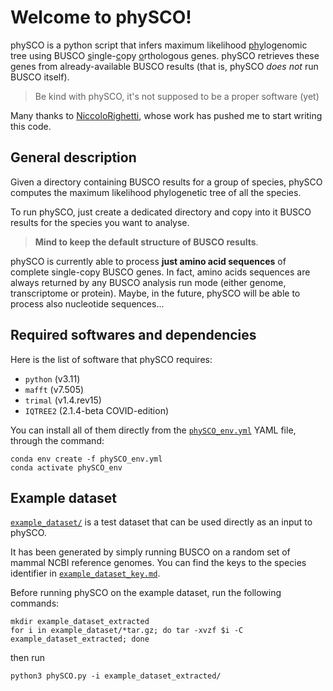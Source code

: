 # Welcome to phySCO!

phySCO is a python script that infers maximum likelihood <ins>phy</ins>logenomic tree using BUSCO <ins>s</ins>ingle-<ins>c</ins>opy <ins>o</ins>rthologous genes. phySCO retrieves these genes from already-available BUSCO results (that is, phySCO *does not* run BUSCO itself).

> Be kind with phySCO, it's not supposed to be a proper software (yet)

Many thanks to [NiccoloRighetti](https://github.com/NiccoloRighetti), whose work has pushed me to start writing this code.

## General description
Given a directory containing BUSCO results for a group of species, phySCO computes the maximum likelihood phylogenetic tree of all the species.

To run phySCO, just create a dedicated directory and copy into it BUSCO results for the species you want to analyse.
> **Mind to keep the default structure of BUSCO results**.

phySCO is currently able to process **just amino acid sequences** of complete single-copy BUSCO genes. In fact, amino acids sequences are always returned by any BUSCO analysis run mode (either genome, transcriptome or protein). Maybe, in the future, phySCO will be able to process also nucleotide sequences...

## Required softwares and dependencies
Here is the list of software that phySCO requires:
* <code>python</code> (v3.11)
* <code>mafft</code> (v7.505)
* <code>trimal</code> (v1.4.rev15)
* <code>IQTREE2</code> (2.1.4-beta COVID-edition)

You can install all of them directly from the [<code>phySCO_env.yml</code>](./phySCO_env.yml) YAML file, through the command:
```
conda env create -f phySCO_env.yml
conda activate phySCO_env
```

## Example dataset
[<code>example_dataset/</code>](./example_dataset/) is a test dataset that can be used directly as an input to phySCO.

It has been generated by simply running BUSCO on a random set of mammal NCBI reference genomes. You can find the keys to the species identifier in [<code>example_dataset_key.md</code>](./example_dataset_key.md).

Before running phySCO on the example dataset, run the following commands:
```
mkdir example_dataset_extracted
for i in example_dataset/*tar.gz; do tar -xvzf $i -C example_dataset_extracted; done
```
then run
```
python3 phySCO.py -i example_dataset_extracted/
```